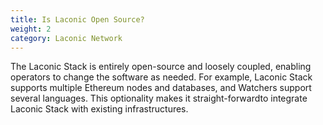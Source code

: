 ```yaml
---
title: Is Laconic Open Source?
weight: 2
category: Laconic Network
---
```


The Laconic Stack is entirely open-source and loosely coupled, enabling operators to change the software as needed. For example, Laconic Stack supports multiple Ethereum nodes and databases, and Watchers support several languages. This optionality makes it straight-forwardto integrate Laconic Stack with existing infrastructures.
